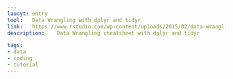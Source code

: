 ```yaml
---
lauoyt: entry
tool:	Data Wrangling with dplyr and tidyr
link:	https://www.rstudio.com/wp-content/uploads/2015/02/data-wrangling-cheatsheet.pdf
description:	Data Wrangling cheatsheet with dplyr and tidyr

tags:
- data
- coding
- tutorial
---
```

